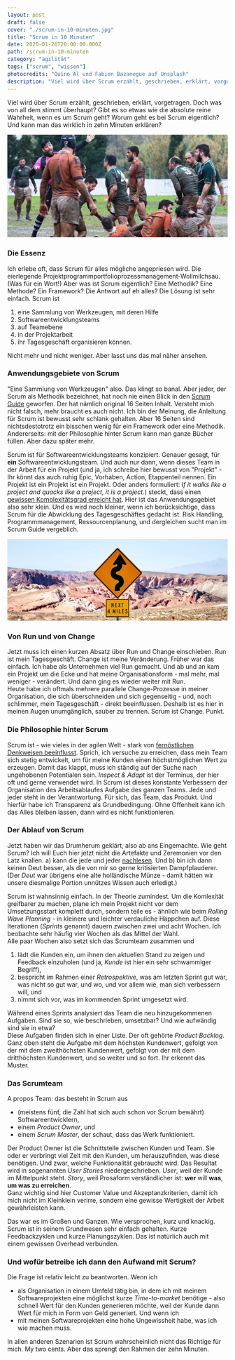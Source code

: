 ```yaml
---
layout: post
draft: false
cover: "./scrum-in-10-minuten.jpg"
title: "Scrum in 10 Minuten"
date: 2020-01-26T20:00:00.000Z
path: /scrum-in-10-minuten
category: "agilität"
tags: ["scrum", "wissen"]
photocredits: "Quino Al und Fabien Bazanegue auf Unsplash"
description: "Viel wird über Scrum erzählt, geschrieben, erklärt, vorgetragen. Doch was von all dem stimmt überhaupt? Gibt es überhaupt so etwas wie die absolute reine Wahrheit, wenn es um Scrum geht? Und worum geht es bei Scrum eigentlich?"
---
```


Viel wird über Scrum erzählt, geschrieben, erklärt, vorgetragen. Doch was von all dem stimmt überhaupt? Gibt es so etwas wie die absolute reine Wahrheit, wenn es um Scrum geht? Worum geht es bei Scrum eigentlich? Und kann man das wirklich in zehn Minuten erklären?

![Scrum in 5 Minuten](./scrum-in-10-minuten.jpg)

### Die Essenz

Ich erlebe oft, dass Scrum für alles mögliche angepriesen wird. Die eierlegende Projektprogrammportfolioprozessmanagement-Wollmilchsau. (Was für ein Wort!) Aber was ist Scrum eigentlich? Eine Methodik? Eine Methode? Ein Framework? Die Antwort auf eh alles? Die Lösung ist sehr einfach. Scrum ist

1. eine Sammlung von Werkzeugen, mit deren Hilfe
2. Softwareentwicklungsteams
3. auf Teamebene
4. in der Projektarbeit
4. ihr Tagesgeschäft organisieren können.

Nicht mehr und nicht weniger. Aber lasst uns das mal näher ansehen.

### Anwendungsgebiete von Scrum

"Eine Sammlung von Werkzeugen" also. Das klingt so banal. Aber jeder, der Scrum als Methodik bezeichnet, hat noch nie einen Blick in den [Scrum Guide](https://www.scrumguides.org/index.html) geworfen. Der hat nämlich original 16 Seiten Inhalt. Versteht mich nicht falsch, mehr braucht es auch nicht. Ich bin der Meinung, die Anleitung für Scrum ist bewusst sehr schlank gehalten. Aber 16 Seiten sind nichtsdestotrotz ein bisschen wenig für ein Framework oder eine Methodik.  
Andererseits: mit der Philosophie hinter Scrum kann man ganze Bücher füllen. Aber dazu später mehr.

Scrum ist für Softwareentwicklungsteams konzipiert. Genauer gesagt, für **ein** Softwareentwicklungsteam. Und auch nur dann, wenn dieses Team in der Arbeit für ein Projekt (und ja, ich schreibe hier bewusst von "Projekt" - Ihr könnt das auch ruhig Epic, Vorhaben, Action, Etappenteil nennen. Ein Projekt ist ein Projekt ist ein Projekt. Oder anders formuliert: _If it walks like a project and quacks like a project, it is a project._) steckt, dass einen [gewissen Komplexitätsgrad erreicht hat](/modernes-projektmanagement-der-methodische-teil#die-qual-der-wahl). Hier ist das Anwendungsgebiet also sehr klein. Und es wird noch kleiner, wenn ich berücksichtige, dass Scrum für die Abwicklung des Tagesgeschäftes gedacht ist. Risk Handling, Programmmanagement, Ressourcenplanung, und dergleichen sucht man im Scrum Guide vergeblich.

![Rund und Change](./run-change-business-scrum.jpg)

### Von Run und von Change

Jetzt muss ich einen kurzen Absatz über Run und Change einschieben. Run ist mein Tagesgeschäft. Change ist meine Veränderung. Früher war das einfach. Ich habe als Unternehmen viel Run gemacht. Und ab und an kam ein Projekt um die Ecke und hat meine Organisationsform - mal mehr, mal weniger - verändert. Und dann ging es wieder weiter mit Run.  
Heute habe ich oftmals mehrere parallele Change-Prozesse in meiner Organisation, die sich überschneiden und sich gegenseitig - und, noch schlimmer, mein Tagesgeschäft - direkt beeinflussen. Deshalb ist es hier in meinen Augen unumgänglich, sauber zu trennen. Scrum ist Change. Punkt.

### Die Philosophie hinter Scrum

Scrum ist - wie vieles in der agilen Welt - stark von [fernöstlichen Denkweisen beeinflusst](/warum-im-projektmanagement-so-viel-ueber-fernoestliche-philosophie-geredet-wird). Sprich, ich versuche zu erreichen, dass mein Team sich stetig entwickelt, um für meine Kunden einen höchstmöglichen Wert zu erzeugen. Damit das klappt, muss ich ständig auf der Suche nach ungehobenen Potentialen sein. _Inspect & Adapt_ ist der Terminus, der hier oft und gerne verwendet wird. In Scrum ist dieses konstante Verbessern der Organisation des Arbeitsablaufes Aufgabe des ganzen Teams. Jede und jeder steht in der Verantwortung. Für sich, das Team, das Produkt. Und hierfür habe ich Transparenz als Grundbedingung. Ohne Offenheit kann ich das Alles bleiben lassen, dann wird es nicht funktionieren.

### Der Ablauf von Scrum

Jetzt haben wir das Drumherum geklärt, also ab ans Eingemachte. Wie geht Scrum? Ich will Euch hier jetzt nicht die Artefakte und Zeremonien vor den Latz knallen. a) kann die jede und jeder [nachlesen](https://www.scrumguides.org/index.html). Und b) bin ich dann keinen Deut besser, als die von mir so gerne kritisierten Dampfplauderer. (Der _Deut_ war übrigens eine alte holländische Münze - damit hätten wir unsere diesmalige Portion unnützes Wissen auch erledigt.)

Scrum ist wahnsinnig einfach. In der Theorie zumindest. Um die Komlexität greifbarer zu machen, plane ich mein Projekt nicht vor dem Umsetzungsstart komplett durch, sondern teile es - ähnlich wie beim _Rolling Wave Planning_ - in kleinere und leichter verdauliche Häppchen auf. Diese Iterationen (_Sprints_ genannt) dauern zwischen zwei und acht Wochen. Ich beobachte sehr häufig vier Wochen als das Mittel der Wahl.  
Alle paar Wochen also setzt sich das Scrumteam zusammen und 

1. lädt die Kunden ein, um ihnen den aktuellen Stand zu zeigen und Feedback einzuholen (und ja, _Kunde_ ist hier ein sehr schwammiger Begriff), 
2. bespricht im Rahmen einer _Retrospektive_, was am letzten Sprint gut war, was nicht so gut war, und wo, und vor allem wie, man sich verbessern will, und 
3. nimmt sich vor, was im kommenden Sprint umgesetzt wird.

Während eines Sprints analysiert das Team die neu hinzugekommenen Aufgaben. Sind sie so, wie beschrieben, umsetzbar? Und wie aufwändig sind sie in etwa?  
Diese Aufgaben finden sich in einer Liste. Der oft gehörte _Product Backlog_. Ganz oben steht die Aufgabe mit dem höchsten Kundenwert, gefolgt von der mit dem zweithöchsten Kundenwert, gefolgt von der mit dem dritthöchsten Kundenwert, und so weiter und so fort. Ihr erkennt das Muster.

### Das Scrumteam

A propos Team: das besteht in Scrum aus 

- (meistens fünf, die Zahl hat sich auch schon vor Scrum bewährt) Softwareentwicklern, 
- einem _Product Owner_, und 
- einem _Scrum Master_, der schaut, dass das Werk funktioniert.

Der Product Owner ist die Schnittstelle zwischen Kunden und Team. Sie oder er verbringt viel Zeit mit den Kunden, um herauszufinden, was diese benötigen. Und zwar, welche Funktionalität gebraucht wird. Das Resultat wird in sogenannten _User Stories_ niedergeschrieben. _User_, weil der Kunde im Mittelpunkt steht. _Story_, weil Prosaform verständlicher ist: **wer** will **was**, **um was zu erreichen**.  
Ganz wichtig sind hier Customer Value und Akzeptanzkriterien, damit ich mich nicht im Kleinklein verirre, sondern eine gewisse Wertigkeit der Arbeit gewährleisten kann.

Das war es im Großen und Ganzen. Wie versprochen, kurz und knackig. Scrum ist in seinem Grundwesen sehr einfach gehalten. Kurze Feedbackzyklen und kurze Planungszyklen. Das ist natürlich auch mit einem gewissen Overhead verbunden.

### Und wofür betreibe ich dann den Aufwand mit Scrum?

Die Frage ist relativ leicht zu beantworten. Wenn ich 

- als Organisation in einem Umfeld tätig bin, in dem ich mit meinem Softwareprojekten eine möglichst kurze _Time-to-market_ benötige - also schnell Wert für den Kunden generieren möchte, weil der Kunde dann Wert für mich in Form von Geld generiert. Und wenn ich 
- mit meinen Softwareprojekten eine hohe Ungewissheit habe, was ich wie machen muss.

In allen anderen Szenarien ist Scrum wahrscheinlich nicht das Richtige für mich. My two cents. Aber das sprengt den Rahmen der zehn Minuten.
